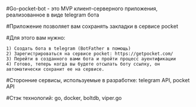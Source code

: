 #Go-pocket-bot - это MVP клиент-серверного приложения, реализованное в виде telegram бота

#Приложение позволяет вам сохранять закладки в сервисе pocket 

#Для этого вам нужно:

    1) Создать бота в telegram (BotFather в помощь)
    2) Зарегистрироваться на сервисе pocket: https://getpocket.com/
    3) Перейти в созданного вами бота и пройти процесс ауентификации
    4) Готово, теперь когда вы будете отсылать боту ссылку, он автоматически сохранит ее на сервисе.
    
#Сторонние сервисы, используемые в разработке: telegram API, pocket API

#Стэк технологий: go, docker, boltdb, viper.go
